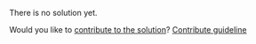 
There is no solution yet.

Would you like to [contribute to the solution](https://github.com/BFEdev/BFE.dev-solutions/blob/main/typescript/divide-a-b_en.md)? [Contribute guideline](https://github.com/BFEdev/BFE.dev-solutions#how-to-contribute)
